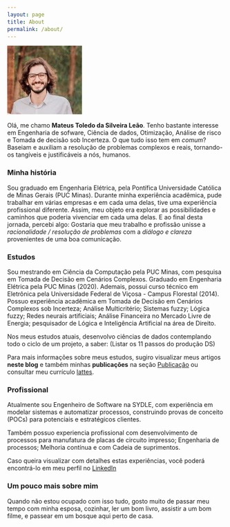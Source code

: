 ```yaml
---
layout: page
title: About
permalink: /about/
---
```


![Eu](assets/img/posts/eu-face.jpg)

Olá, me chamo **Mateus Toledo da Silveira Leão**. Tenho bastante interesse em Engenharia de sofware, Ciência de dados, Otimização, Análise de risco e Tomada de decisão sob Incerteza.
O que tudo isso tem em _comum_?
Baseiam e auxiliam a resolução de problemas complexos e reais, tornando-os tangíveis e justificáveis a nós, humanos.

### Minha história ###

Sou graduado em Engenharia Elétrica, pela Pontífica Universidade Católica de Minas Gerais (PUC Minas). Durante minha experiência acadêmica, pude trabalhar em várias empresas e em cada uma delas, tive uma experiência profissional diferente. Assim, meu objeto era explorar as possibilidades e caminhos que poderia vivenciar em cada uma delas. E ao final desta jornada, percebi algo: Gostaria que meu trabalho e profissão unisse a _racionalidade / resolução de problemas_ com a  _diálogo e clareza_ provenientes de uma boa comunicação. 

### Estudos ###

Sou mestrando em Ciência da Computação pela PUC Minas, com pesquisa em Tomada de Decisão em Cenários Complexos. Graduado em Engenharia Elétrica pela PUC Minas (2020). Ademais, possui curso técnico em Eletrônica pela Universidade Federal de Viçosa - Campus Florestal (2014). Possuo experiência acadêmica em Tomada de Decisão em Cenários Complexos sob Incerteza; Análise Multicritério; Sistemas fuzzy; Lógica fuzzy; Redes neurais artificiais; Análise Financeira no Mercado Livre de Energia; pesquisador de Lógica e Inteligência Artificial na área de Direito.

Nos meus estudos atuais, desenvolvo ciências de dados contemplando todo o ciclo de um projeto, a saber: (Listar os 11 passos do produção DS) 

Para mais informações sobre meus estudos, sugiro visualizar meus artigos **neste blog** e também minhas **publicações** na seção [Publicação](contact.md) ou consultar meu currículo [lattes](http://lattes.cnpq.br/7074412545424793).

### Profissional ###

Atualmente sou Engenheiro de Software na SYDLE, com experiência em modelar sistemas e automatizar processos, construindo provas de conceito (POCs) para potenciais e estratégicos clientes.

Também possuo experiencia profissional com desenvolvimento de processos para manufatura de placas de circuito impresso; Engenharia de processos; Melhoria contínua e com Cadeia de suprimentos. 

Caso queira visualizar com detalhes estas experiências, você poderá encontrá-lo em meu perfil no [LinkedIn](https://www.linkedin.com/in/mateus-toledo-da-silveira-leao/)

### Um pouco mais sobre mim ###

Quando não estou ocupado com isso tudo, gosto muito de passar meu tempo com minha esposa, cozinhar, ler um bom livro, assistir a um bom filme, e passear em um bosque aqui perto de casa.